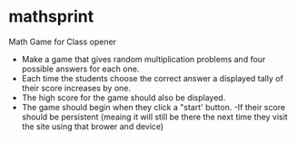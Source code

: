 # mathsprint
Math Game for Class opener 
- Make a game that gives random multiplication problems and four possible answers for each one.
- Each time the students choose the correct answer a displayed tally of their score increases by one.
- The high score for the game should also be displayed.
- The game should begin when they click a "start' button.
-If their score should be persistent (meaing it will still be there the next time they visit the site using that brower and device)
